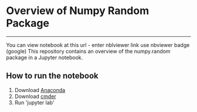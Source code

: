 # Overview of Numpy Random Package

***

You can view notebook at this url - enter nblviewer link
use nbviewer badge (google)
This repository contains an overview of the numpy.random package in a Jupyter notebook.

## How to run the notebook

1. Download [Anaconda](link)
2. Download [cmder](link)
3. Run 'jupyter lab'